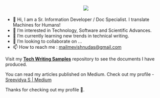 <h1 align="center">
  <a href="https://git.io/typing-svg">
    <img src="https://readme-typing-svg.herokuapp.com?color=%2340A597&size=30&width=800&lines=Hello+World!+I+am+Sreevidya+S;I'm+passionate+about+Technology;I+love+Writing">
  </a>
</h1>




- 👋 Hi, I am a Sr. Information Developer / Doc Specialist. I translate Machines for Humans! 
- 👀 I’m interested in Technology, Software and Scientific Advances.
- 🌱 I’m currently learning new trends in technical writing.
- 💞️ I’m looking to collaborate on ...
- 📫 How to reach me : mailmevishnudas@gmail.com


Visit my [**Tech Writing Samples**](https://github.com/sreevidya2020/TechWrite_samples) repository to see the documents I have produced.

You can read my articles published on Medium. Check out my profile - [Sreevidya S | Medium](https://medium.com/@vidyasree.sj)



<!---
vishnudasTW/vishnudasTW is a ✨ special ✨ repository because its `README.md` (this file) appears on your GitHub profile.
You can click the Preview link to take a look at your changes.
--->

Thanks for checking out my profile 🙂.



